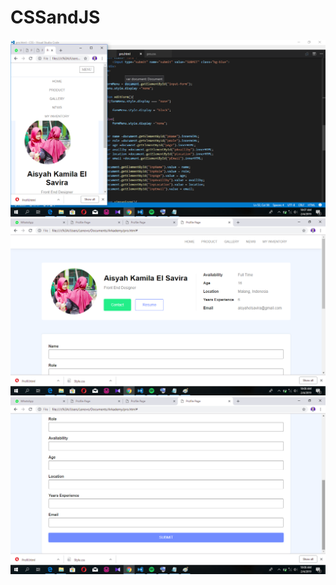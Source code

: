 # CSSandJS
![alt text](https://github.com/kamila05/CSSandJS/blob/master/js1.png)
![alt text](https://github.com/kamila05/CSSandJS/blob/master/js2.png)
![alt text](https://github.com/kamila05/CSSandJS/blob/master/js3.png)
